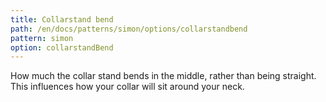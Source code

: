 ```yaml
---
title: Collarstand bend
path: /en/docs/patterns/simon/options/collarstandbend
pattern: simon
option: collarstandBend
---
```


How much the collar stand bends in the middle, rather than being straight.
This influences how your collar will sit around your neck.


